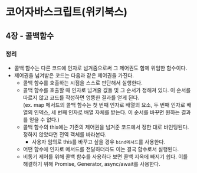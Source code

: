 # 코어자바스크립트(위키북스)


## 4장 - 콜백함수

### 정리
* 콜백 함수는 다른 코드에 인자로 넘겨줌으로써 그 제어권도 함께 위임한 함수이다.
* 제어권을 넘겨받은 코드는 다음과 같은 제어권을 가진다.
    *   콜백 함수를 호출하는 시점을 스스로 판단해서 실행한다.
    *   콜백 함수를 호출할 때 인자로 넘겨줄 값들 및 그 순서가 정해져 있다. 이  순서를 따르지 않고 코드를 작성하면 엉뚱한 결과를 얻게 된다.  
    (ex. map 메서드의 콜백 함수는 첫 번째 인자로 배열의 요소, 두 번째 인자로 배열의 인덱스, 세 번째 인자로 배열 자체를 받는다. 이 순서를 바꾸면 원하는 결과를 얻을 수 없다.)   
    *   콜백 함수의 this에는 기존의 제어권을 넘겨준 코드에서 정한 대로 바인딩된다. 정하지 않았다면 전역 객체를 바라본다. 
        *   사용자 임의로 this를 바꾸고 싶을 경우 ```bind메서드```를 사용한다.
    *   어떤 함수에 인자로 메서드를 전달하더라도 이는 결국 함수로서 실행된다.
    *   비동기 제어를 위해 콜백 함수를 사용하다 보면 콜백 지옥에 빠지기 쉽다. 이를 해결하기 위해 Promise, Generator, async/await를 사용한다.


